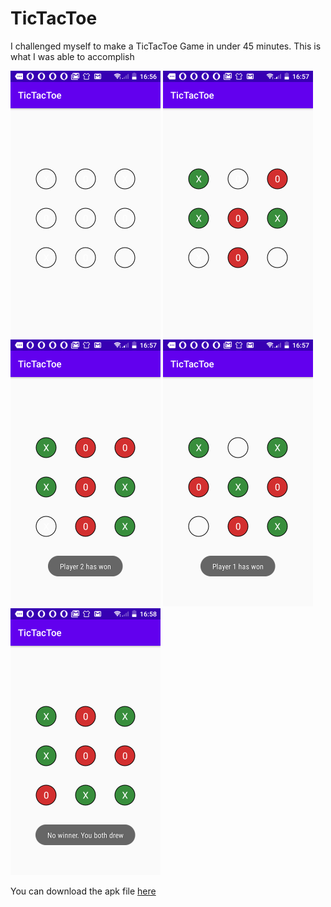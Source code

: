 # TicTacToe
I challenged myself to make a TicTacToe Game in under 45 minutes. This is what I was able to accomplish


<img src="https://github.com/MartinMbae/TicTacToe/blob/master/screenshots/screenshot_1.png" data-canonical-src="https://github.com/MartinMbae/TicTacToe/blob/master/screenshots/screenshot_1.png" width="240" height="427" /> <img src="https://github.com/MartinMbae/TicTacToe/blob/master/screenshots/screenshot_2.png" data-canonical-src="https://github.com/MartinMbae/TicTacToe/blob/master/screenshots/screenshot_2.png" width="240" height="427" /> <img src="https://github.com/MartinMbae/TicTacToe/blob/master/screenshots/screenshot_3.png" data-canonical-src="https://github.com/MartinMbae/TicTacToe/blob/master/screenshots/screenshot_3.png" width="240" height="427" /> <img src="https://github.com/MartinMbae/TicTacToe/blob/master/screenshots/screenshot_4.png" data-canonical-src="https://github.com/MartinMbae/TicTacToe/blob/master/screenshots/screenshot_4.png" width="240" height="427" /> <img src="https://github.com/MartinMbae/TicTacToe/blob/master/screenshots/screenshot_5.png" data-canonical-src="https://github.com/MartinMbae/TicTacToe/blob/master/screenshots/screenshot_5.png" width="240" height="427" />

You can download the apk file [here](https://github.com/MartinMbae/TicTacToe/blob/master/sample_apk/app-debug(tic_tac_toe).apk)
